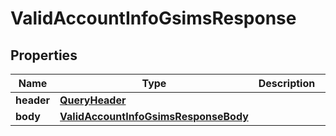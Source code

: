 
# ValidAccountInfoGsimsResponse

## Properties
Name | Type | Description | Notes
------------ | ------------- | ------------- | -------------
**header** | [**QueryHeader**](QueryHeader.md) |  |  [optional]
**body** | [**ValidAccountInfoGsimsResponseBody**](ValidAccountInfoGsimsResponseBody.md) |  |  [optional]



